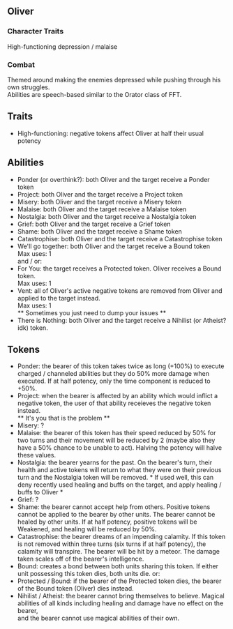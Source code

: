 ## Oliver

### Character Traits
High-functioning depression / malaise

### Combat
Themed around making the enemies depressed while pushing through his own struggles.  
Abilities are speech-based similar to the Orator class of FFT. 

## Traits
- High-functioning: negative tokens affect Oliver at half their usual potency

## Abilities
- Ponder (or overthink?): both Oliver and the target receive a Ponder token
- Project: both Oliver and the target receive a Project token
- Misery: both Oliver and the target receive a Misery token
- Malaise: both Oliver and the target receive a Malaise token
- Nostalgia: both Oliver and the target receive a Nostalgia token
- Grief: both Oliver and the target receive a Grief token
- Shame: both Oliver and the target receive a Shame token
- Catastrophise: both Oliver and the target receive a Catastrophise token
- We'll go together: both Oliver and the target receive a Bound token  
  Max uses: 1   
and / or:  
- For You: the target receives a Protected token. Oliver receives a Bound token.  
  Max uses: 1   
- Vent: all of Oliver's active negative tokens are removed from Oliver and applied to the target instead.   
  Max uses: 1  
  ** Sometimes you just need to dump your issues **   
- There is Nothing: both Oliver and the target receive a Nihilist (or Atheist? idk) token.

## Tokens
- Ponder: the bearer of this token takes twice as long (+100%) to execute charged / channeled abilities but they do 50% more damage when executed. If at half potency, only the time component is reduced to +50%.  
- Project: when the bearer is affected by an ability which would inflict a negative token, the user of that ability receieves the negative token instead.    
  ** It's you that is the problem **  
- Misery: ?
- Malaise: the bearer of this token has their speed reduced by 50% for two turns and their movement will be reduced by 2 (maybe also they have a 50% chance to be unable to act). Halving the potency will halve these values. 
- Nostalgia: the bearer yearns for the past. On the bearer's turn, their health and active tokens will return to what they were on their previous turn and the Nostalgia token will be removed. * If used well, this can deny recently used healing and buffs on the target, 
and apply healing / buffs to Oliver * 
- Grief: ?
- Shame: the bearer cannot accept help from others. Positive tokens cannot be applied to the bearer by other units. 
The bearer cannot be healed by other units. If at half potency, positive tokens will be Weakened, and healing will be reduced by 50%. 
- Catastrophise: the bearer dreams of an impending calamity. If this token is not removed within three turns
(six turns if at half potency), the calamity will transpire. The bearer will be hit by a meteor. The damage taken scales off of the bearer's intelligence.
- Bound: creates a bond between both units sharing this token. If either unit possessing this token dies, both units die. 
or:
- Protected / Bound: if the bearer of the Protected token dies, the bearer of the Bound token (Oliver) dies instead.
- Nihilist / Atheist: the bearer cannot bring themselves to believe. Magical abilities of all kinds including healing and damage have no effect on the bearer,  
and the bearer cannot use magical abilities of their own. 





